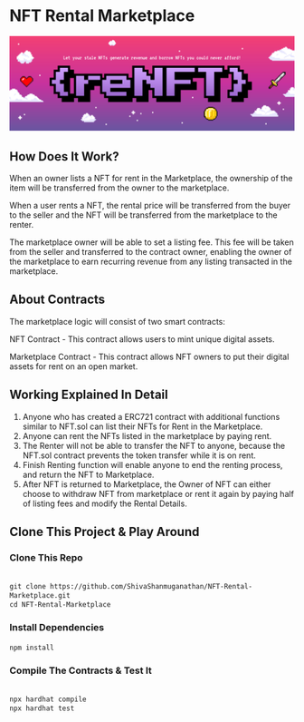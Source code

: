 # NFT Rental Marketplace
![alt text](rentable_nft.png)

## How Does It Work?

When an owner lists a NFT for rent in the Marketplace, the ownership of the item will be transferred from the owner to the marketplace.

When a user rents a NFT, the rental price will be transferred from the buyer to the seller and the NFT will be transferred from the marketplace to the renter.

The marketplace owner will be able to set a listing fee. This fee will be taken from the seller and transferred to the contract owner, enabling the owner of the marketplace to earn recurring revenue from any listing transacted in the marketplace.

## About Contracts
The marketplace logic will consist of two smart contracts:

NFT Contract - This contract allows users to mint unique digital assets.

Marketplace Contract - This contract allows NFT owners to put their digital assets for rent on an open market.

## Working Explained In Detail
1. Anyone who has created a ERC721 contract with additional functions similar to NFT.sol can list their NFTs for Rent in the Marketplace.
2. Anyone can rent the NFTs listed in the marketplace by paying rent.
3. The Renter will not be able to transfer the NFT to anyone, because the NFT.sol contract prevents the token transfer while it is on rent.
4. Finish Renting function will enable anyone to end the renting process, and return the NFT to Marketplace. 
5. After NFT is returned to Marketplace, the Owner of NFT can either choose to withdraw NFT from marketplace or rent it again by paying half of listing fees and modify the Rental Details. 


## Clone This Project & Play Around


### Clone This Repo
```shell

git clone https://github.com/ShivaShanmuganathan/NFT-Rental-Marketplace.git
cd NFT-Rental-Marketplace

```

### Install Dependencies

``` shell
npm install
```

### Compile The Contracts & Test It

``` shell

npx hardhat compile
npx hardhat test

```